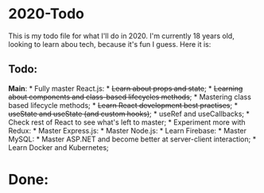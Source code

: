 # 2020-Todo

This is my todo file for what I'll do in 2020. I'm currently 18 years old, looking to learn abou tech, because it's fun I guess.
Here it is:

## Todo:

**Main**:
    * Fully master React.js:
      * ~~Learn about props and state~~;
      * ~~Learning about components and class-based lifecycles methods~~;
      * Mastering class based lifecycle methods;
      * ~~Learn React development best practises~~;
      * ~~useState and useState (and custom hooks)~~;
      * useRef and useCallbacks;
      * Check rest of React to see what's left to master;
    * Experiment more with Redux:
    * Master Express.js: 
    * Master Node.js:
    * Learn Firebase:
    * Master MySQL:
    * Master ASP.NET and become better at server-client interaction;
    * Learn Docker and Kubernetes;
  
# Done:
